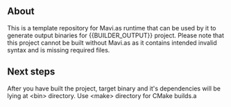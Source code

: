 ## About
This is a template repository for Mavi.as runtime that can be used by it to generate output binaries for {{BUILDER_OUTPUT}} project. Please note that this project cannot be built without Mavi.as as it contains intended invalid syntax and is missing required files.

## Next steps
After you have built the project, target binary and it's dependencies will be lying at \<bin\> directory. Use \<make\> directory for CMake builds.a